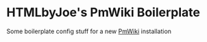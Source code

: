 HTMLbyJoe's PmWiki Boilerplate
==============================

Some boilerplate config stuff for a new [PmWiki](https://www.pmwiki.org) installation
